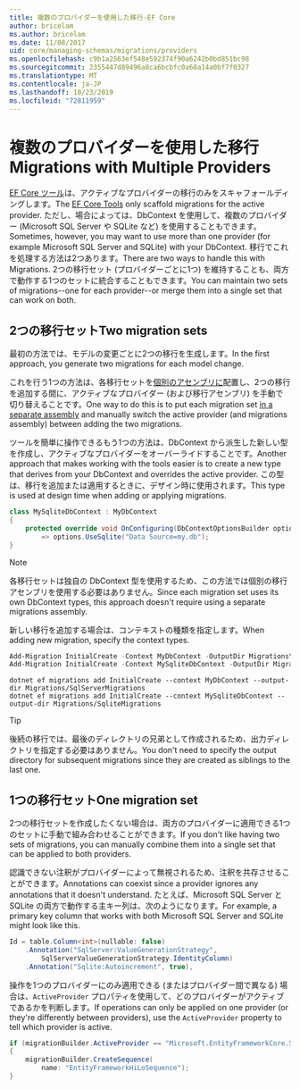 ```yaml
---
title: 複数のプロバイダーを使用した移行-EF Core
author: bricelam
ms.author: bricelam
ms.date: 11/08/2017
uid: core/managing-schemas/migrations/providers
ms.openlocfilehash: c9b1a2563ef548e592374f90a6242b0bd851bc98
ms.sourcegitcommit: 2355447d89496a8ca6bcbfc0a68a14a0bf7f0327
ms.translationtype: MT
ms.contentlocale: ja-JP
ms.lasthandoff: 10/23/2019
ms.locfileid: "72811959"
---
```

# <a name="migrations-with-multiple-providers"></a><span data-ttu-id="0577e-102">複数のプロバイダーを使用した移行</span><span class="sxs-lookup"><span data-stu-id="0577e-102">Migrations with Multiple Providers</span></span>

<span data-ttu-id="0577e-103">[EF Core ツール][1]は、アクティブなプロバイダーの移行のみをスキャフォールディングします。</span><span class="sxs-lookup"><span data-stu-id="0577e-103">The [EF Core Tools][1] only scaffold migrations for the active provider.</span></span> <span data-ttu-id="0577e-104">ただし、場合によっては、DbContext を使用して、複数のプロバイダー (Microsoft SQL Server や SQLite など) を使用することもできます。</span><span class="sxs-lookup"><span data-stu-id="0577e-104">Sometimes, however, you may want to use more than one provider (for example Microsoft SQL Server and SQLite) with your DbContext.</span></span> <span data-ttu-id="0577e-105">移行でこれを処理する方法は2つあります。</span><span class="sxs-lookup"><span data-stu-id="0577e-105">There are two ways to handle this with Migrations.</span></span> <span data-ttu-id="0577e-106">2つの移行セット (プロバイダーごとに1つ) を維持することも、両方で動作する1つのセットに統合することもできます。</span><span class="sxs-lookup"><span data-stu-id="0577e-106">You can maintain two sets of migrations--one for each provider--or merge them into a single set that can work on both.</span></span>

## <a name="two-migration-sets"></a><span data-ttu-id="0577e-107">2つの移行セット</span><span class="sxs-lookup"><span data-stu-id="0577e-107">Two migration sets</span></span>

<span data-ttu-id="0577e-108">最初の方法では、モデルの変更ごとに2つの移行を生成します。</span><span class="sxs-lookup"><span data-stu-id="0577e-108">In the first approach, you generate two migrations for each model change.</span></span>

<span data-ttu-id="0577e-109">これを行う1つの方法は、各移行セットを[個別のアセンブリに][2]配置し、2つの移行を追加する間に、アクティブなプロバイダー (および移行アセンブリ) を手動で切り替えることです。</span><span class="sxs-lookup"><span data-stu-id="0577e-109">One way to do this is to put each migration set [in a separate assembly][2] and manually switch the active provider (and migrations assembly) between adding the two migrations.</span></span>

<span data-ttu-id="0577e-110">ツールを簡単に操作できるもう1つの方法は、DbContext から派生した新しい型を作成し、アクティブなプロバイダーをオーバーライドすることです。</span><span class="sxs-lookup"><span data-stu-id="0577e-110">Another approach that makes working with the tools easier is to create a new type that derives from your DbContext and overrides the active provider.</span></span> <span data-ttu-id="0577e-111">この型は、移行を追加または適用するときに、デザイン時に使用されます。</span><span class="sxs-lookup"><span data-stu-id="0577e-111">This type is used at design time when adding or applying migrations.</span></span>

``` csharp
class MySqliteDbContext : MyDbContext
{
    protected override void OnConfiguring(DbContextOptionsBuilder options)
        => options.UseSqlite("Data Source=my.db");
}
```

> [!NOTE]
> <span data-ttu-id="0577e-112">各移行セットは独自の DbContext 型を使用するため、この方法では個別の移行アセンブリを使用する必要はありません。</span><span class="sxs-lookup"><span data-stu-id="0577e-112">Since each migration set uses its own DbContext types, this approach doesn't require using a separate migrations assembly.</span></span>

<span data-ttu-id="0577e-113">新しい移行を追加する場合は、コンテキストの種類を指定します。</span><span class="sxs-lookup"><span data-stu-id="0577e-113">When adding new migration, specify the context types.</span></span>

``` powershell
Add-Migration InitialCreate -Context MyDbContext -OutputDir Migrations\SqlServerMigrations
Add-Migration InitialCreate -Context MySqliteDbContext -OutputDir Migrations\SqliteMigrations
```

``` Console
dotnet ef migrations add InitialCreate --context MyDbContext --output-dir Migrations/SqlServerMigrations
dotnet ef migrations add InitialCreate --context MySqliteDbContext --output-dir Migrations/SqliteMigrations
```

> [!TIP]
> <span data-ttu-id="0577e-114">後続の移行では、最後のディレクトリの兄弟として作成されるため、出力ディレクトリを指定する必要はありません。</span><span class="sxs-lookup"><span data-stu-id="0577e-114">You don't need to specify the output directory for subsequent migrations since they are created as siblings to the last one.</span></span>

## <a name="one-migration-set"></a><span data-ttu-id="0577e-115">1つの移行セット</span><span class="sxs-lookup"><span data-stu-id="0577e-115">One migration set</span></span>

<span data-ttu-id="0577e-116">2つの移行セットを作成したくない場合は、両方のプロバイダーに適用できる1つのセットに手動で組み合わせることができます。</span><span class="sxs-lookup"><span data-stu-id="0577e-116">If you don't like having two sets of migrations, you can manually combine them into a single set that can be applied to both providers.</span></span>

<span data-ttu-id="0577e-117">認識できない注釈がプロバイダーによって無視されるため、注釈を共存させることができます。</span><span class="sxs-lookup"><span data-stu-id="0577e-117">Annotations can coexist since a provider ignores any annotations that it doesn't understand.</span></span> <span data-ttu-id="0577e-118">たとえば、Microsoft SQL Server と SQLite の両方で動作する主キー列は、次のようになります。</span><span class="sxs-lookup"><span data-stu-id="0577e-118">For example, a primary key column that works with both Microsoft SQL Server and SQLite might look like this.</span></span>

``` csharp
Id = table.Column<int>(nullable: false)
    .Annotation("SqlServer:ValueGenerationStrategy",
        SqlServerValueGenerationStrategy.IdentityColumn)
    .Annotation("Sqlite:Autoincrement", true),
```

<span data-ttu-id="0577e-119">操作を1つのプロバイダーにのみ適用できる (またはプロバイダー間で異なる) 場合は、`ActiveProvider` プロパティを使用して、どのプロバイダーがアクティブであるかを判断します。</span><span class="sxs-lookup"><span data-stu-id="0577e-119">If operations can only be applied on one provider (or they're differently between providers), use the `ActiveProvider` property to tell which provider is active.</span></span>

``` csharp
if (migrationBuilder.ActiveProvider == "Microsoft.EntityFrameworkCore.SqlServer")
{
    migrationBuilder.CreateSequence(
        name: "EntityFrameworkHiLoSequence");
}
```

  [1]: ../../miscellaneous/cli/index.md
  [2]: projects.md
